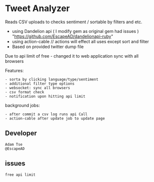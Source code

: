 # Tweet Analyzer
  Reads CSV uploads to checks sentiment / sortable by filters and etc.

  - using Dandelion api ( I modify gem as original gem had issues )
    "https://github.com/EscapeAD/dandelionapi-ruby"
  - using action-cable // actions will effect all uses except sort and filter
  - Based on provided twitter dump file

Due to api limit of free - changed it to web application sync with all browsers

Features:
```
- sorta by clicking language/type/sentiment
- additional filter type options
- websocket: sync all browsers
- csv format check
- notification upon hitting api limit
```

background jobs:
```
- after commit a csv log runs api Call
- action-cable after update job to update page
```

## Developer

```
Adam Tse
@EscapeAD
```


## issues

```
free api limit
```
